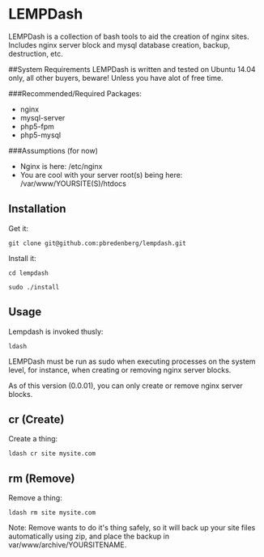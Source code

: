# LEMPDash
LEMPDash is a collection of bash tools to aid the creation of nginx sites. Includes nginx server block and mysql database creation, backup, destruction, etc.

##System Requirements
LEMPDash is written and tested on Ubuntu 14.04 only, all other buyers, beware! Unless you have alot of free time.

###Recommended/Required Packages:
* nginx
* mysql-server
* php5-fpm
* php5-mysql

###Assumptions (for now)
* Nginx is here: /etc/nginx
* You are cool with your server root(s) being here: /var/www/YOURSITE(S)/htdocs

## Installation
Get it:

```
git clone git@github.com:pbredenberg/lempdash.git
```

Install it:
```
cd lempdash
```
```
sudo ./install
```

## Usage
Lempdash is invoked thusly:
```
ldash
```

LEMPDash must be run as sudo when executing processes on the system level, for instance, when creating or removing nginx server blocks.

As of this version (0.0.01), you can only create or remove nginx server blocks.

## cr (Create)
Create a thing:
```
ldash cr site mysite.com
```

## rm (Remove)
Remove a thing:
```
ldash rm site mysite.com
```

Note: Remove wants to do it's thing safely, so it will back up your site files automatically using zip, and place the backup in var/www/archive/YOURSITENAME.
